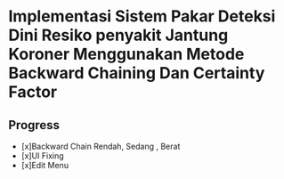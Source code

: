 # Implementasi Sistem Pakar Deteksi Dini Resiko penyakit Jantung Koroner  Menggunakan Metode Backward Chaining  Dan Certainty Factor

## Progress 
- [x]Backward Chain Rendah, Sedang , Berat
- [x]UI Fixing
- [x]Edit Menu 

